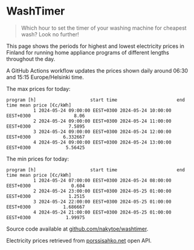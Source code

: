 
# WashTimer

> Which hour to set the timer of your washing machine for cheapest wash? Look no further!

This page shows the periods for highest and lowest electricity prices in Finland 
for running home appliance programs of different lengths throughout the day. 

A GitHub Actions workflow updates the prices shown daily around 06:30 and 15:15 Europe/Helsinki time.

The max prices for today:

	program [h]                    start time                      end time mean price [€c/kWh]
	          1 2024-05-24 09:00:00 EEST+0300 2024-05-24 10:00:00 EEST+0300                8.06
	          2 2024-05-24 09:00:00 EEST+0300 2024-05-24 11:00:00 EEST+0300              7.5895
	          3 2024-05-24 09:00:00 EEST+0300 2024-05-24 12:00:00 EEST+0300            6.332667
	          4 2024-05-24 09:00:00 EEST+0300 2024-05-24 13:00:00 EEST+0300             5.56425

The min prices for today:

	program [h]                    start time                      end time mean price [€c/kWh]
	          1 2024-05-24 07:00:00 EEST+0300 2024-05-24 08:00:00 EEST+0300               0.604
	          2 2024-05-24 23:00:00 EEST+0300 2024-05-25 01:00:00 EEST+0300              1.2515
	          3 2024-05-24 22:00:00 EEST+0300 2024-05-25 01:00:00 EEST+0300            1.686667
	          4 2024-05-24 21:00:00 EEST+0300 2024-05-25 01:00:00 EEST+0300             1.99975


Source code available at [github.com/nakytoe/washtimer](https://github.com/nakytoe/washtimer).

Electricity prices retrieved from [porssisahko.net](https://porssisahko.net/api) open API.

